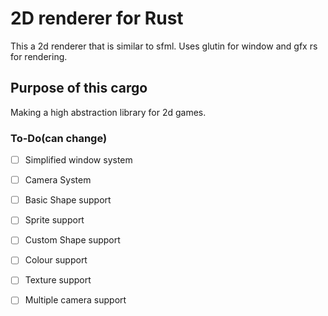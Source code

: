 # 2D renderer for Rust
This a 2d renderer that is similar to sfml.
Uses glutin for window and gfx rs for rendering.
## Purpose of this cargo
Making a high abstraction library for 2d games. 

### To-Do(can change)
* [ ] Simplified window system
* [ ] Camera System
* [ ] Basic Shape support
* [ ] Sprite support
* [ ] Custom Shape support
* [ ] Colour support
* [ ] Texture support
* [ ] Multiple camera support

